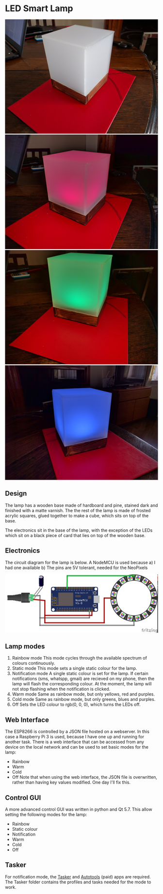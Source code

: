 # LED Smart Lamp

![alt text](./Photos/Off.jpg)![alt text](./Photos/Red.jpg)![alt text](./Photos/Green.jpg)![alt text](./Photos/Blue.jpg)



## Design

The lamp has a wooden base made of hardboard and pine, stained dark and finished with a matte varnish. The the rest of the lamp is made of frosted acrylic squares, glued together to make a cube, which sits on top of the base. 

The electronics sit in the base of the lamp, with the exception of the LEDs which sit on a black piece of card that lies on top of the wooden base.

## Electronics

The circuit diagram for the lamp is below. A NodeMCU is used because 
a) I had one available
b) The pins are 5V tolerant, needed for the NeoPixels

![alt text](./Diagrams/Neopixel_esp8266.jpg)

## Lamp modes
1. Rainbow mode
   This mode cycles through the available spectrum of colours continuously.
2. Static mode
   This mode sets a single static colour for the lamp.
3. Notification mode
   A single static colour is set for the lamp. If certain notifications (sms, whatspp, gmail) are recieved on my phone, then the lamp will flash the corresponding colour. At the moment, the lamp will not stop flashing when the notification is clicked. 
4. Warm mode
   Same as rainbow mode, but only yellows, red and purples.
5. Cold mode
   Same as rainbow mode, but only greens, blues and purples.
6. Off
   Sets the LED colour to rgb(0, 0, 0), which turns the LEDs off.

## Web Interface

The ESP8266 is controlled by a JSON file hosted on a webserver. In this case a Raspberry Pi 3 is used, because I have one up and running for another task. There is a web interface that can be accessed from any device on the local network and can be used to set basic modes for the lamp:
* Rainbow
* Warm
* Cold
* Off
  Note that when using the web interface, the JSON file is overwritten, rather than having key values modified. One day I'll fix this.

## Control GUI

A more advanced control GUI was written in python and Qt 5.7. This allow setting the following modes for the lamp:
* Rainbow
* Static colour
* Notification
* Warm
* Cold
* Off

## Tasker

For notification mode, the [Tasker](https://play.google.com/store/apps/details?id=net.dinglisch.android.taskerm) and [Autotools](https://play.google.com/store/apps/details?id=com.joaomgcd.autotools) (paid) apps are required.
The Tasker folder contains the profiles and tasks needed for the mode to work.